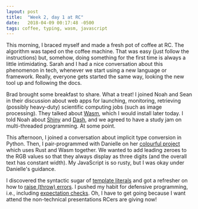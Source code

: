 ```yaml
---
layout: post
title:  "Week 2, day 1 at RC"
date:   2018-04-09 00:17:48 -0500
tags: coffee, typing, wasm, javascript
---
```

This morning, I braced myself and made a fresh pot of coffee at RC. The
algorithm was taped on the coffee machine. That was easy (just follow the
instructions) but, somehow, doing something for the first time is always a
little intimidating. Sarah and I had a nice conversation about this phenomenon
in tech, whenever we start using a new language or framework. Really, everyone
gets started the same way, looking the new tool up and following the docs.

Brad brought some breakfast to share. What a treat! I joined Noah and Sean in
their discussion about web apps for launching, monitoring, retrieving
(possibly heavy-duty) scientific computing jobs (such as image processing).
They talked about [Wasm](http://webassembly.org/), which I would install later
today. I told Noah about [Shiny](https://shiny.rstudio.com/) and
[Dash](https://github.com/plotly/dash), and we agreed to have a study jam on
multi-threaded programming. At some point.

This afternoon, I joined a conversation about implicit type conversion in
Python. Then, I pair-programmed with Danielle on her
[colourful project](https://github.com/quelledanielle/color-me-rusty) which
uses Rust and Wasm together. We wanted to add leading zeroes to the RGB values
so that they always display as three digits (and the overall text has constant
width). My JavaScript is so rusty, but I was okay under Danielle's guidance.

I discovered the syntactic sugar of
[template literals](https://developer.mozilla.org/en-US/docs/Web/JavaScript/Reference/Template_literals)
and got a refresher on how to
[raise (throw) errors](https://developer.mozilla.org/en-US/docs/Web/JavaScript/Reference/Global_Objects/Error).
I pushed my habit for defensive programming, i.e., including
[expectation checks](https://github.com/quelledanielle/color-me-rusty/commit/76cefe0f5f1941b41b5d63c52f114d15939e413c#diff-168726dbe96b3ce427e7fedce31bb0bcR25).
Oh, I have to get going because I want attend the non-technical presentations
RCers are giving now!
